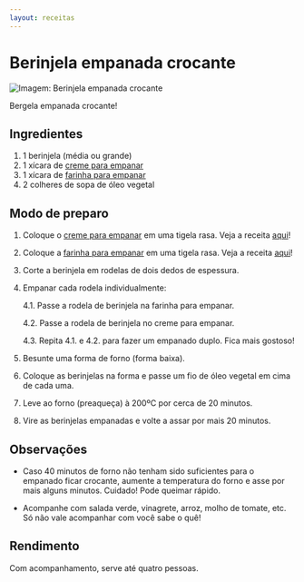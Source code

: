```yaml
---
layout: receitas
---
```

# Berinjela empanada crocante

![Imagem: Berinjela empanada crocante](https://panelaverde.github.io/receitas/img/berinjela_empanada_crocante.jpg)

Bergela empanada crocante!

## Ingredientes

1. 1 berinjela (média ou grande)
2. 1 xícara de [creme para empanar](https://panelaverde.github.io/receitas/preparo_para_empanar.html)
3. 1 xícara de [farinha para empanar](https://panelaverde.github.io/receitas/preparo_para_empanar.html)
4. 2 colheres de sopa de óleo vegetal

## Modo de preparo

1. Coloque o [creme para empanar](https://panelaverde.github.io/receitas/preparo_para_empanar.html) em uma tigela rasa. Veja a receita [aqui](https://panelaverde.github.io/receitas/preparo_para_empanar.html)!
2. Coloque a [farinha para empanar](https://panelaverde.github.io/receitas/preparo_para_empanar.html) em uma tigela rasa. Veja a receita [aqui](https://panelaverde.github.io/receitas/preparo_para_empanar.html)!
3. Corte a berinjela em rodelas de dois dedos de espessura.
4. Empanar cada rodela individualmente:
   
   4.1. Passe a rodela de berinjela na farinha para empanar.
   
   4.2. Passe a rodela de berinjela no creme para empanar.
   
   4.3. Repita 4.1. e 4.2. para fazer um empanado duplo. Fica mais gostoso! <i class="fas fa-laugh"></i>
   
5. Besunte uma forma de forno (forma baixa).
6. Coloque as berinjelas na forma e passe um fio de óleo vegetal em cima de cada uma.
7. Leve ao forno (preaqueça) à 200ºC por cerca de 20 minutos.
8. Vire as berinjelas empanadas e volte a assar por mais 20 minutos.

## Observações

* Caso 40 minutos de forno não tenham sido suficientes para o empanado ficar crocante, aumente a temperatura do forno e asse por mais alguns minutos. Cuidado! Pode queimar rápido.

* Acompanhe com salada verde, vinagrete, arroz, molho de tomate, etc. Só não vale acompanhar com você sabe o quê! <i class="fas fa-seedling"></i> <i class="fas fa-laugh-wink"></i>

## Rendimento

Com acompanhamento, serve até quatro pessoas.
